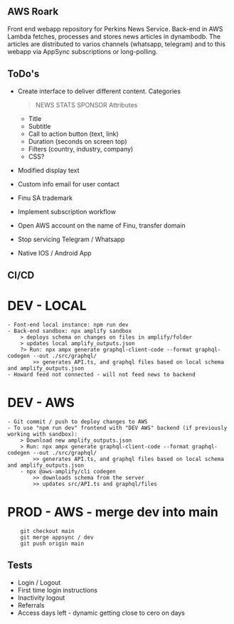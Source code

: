 ## AWS Roark
Front end webapp repository for Perkins News Service. Back-end in AWS Lambda fetches, processes and stores news articles in dynambodb. The articles are distributed to varios channels (whatsapp, telegram) and to this webapp via AppSync subscriptions or long-polling.

## ToDo's
- Create interface to deliver different content.
    Categories
    > NEWS
    > STATS
    > SPONSOR
    Attributes
    - Title
    - Subtitle
    - Call to action button (text, link)
    - Duration (seconds on screen top)
    - Filters (country, industry, company)
    - CSS?
- Modified display text 
- Custom info email for user contact
- Finu SA trademark
- Implement subscription workflow
- Open AWS account on the name of Finu, transfer domain 

- Stop servicing Telegram / Whatsapp
- Native IOS / Android App

## CI/CD

# DEV - LOCAL
    - Font-end local instance: npm run dev
    - Back-end sandbox: npx amplify sandbox
        > deploys schema on changes on files in amplify/folder
        > updates local amplify_outputs.json
        ?> Run: npx ampx generate graphql-client-code --format graphql-codegen --out ./src/graphql/ 
            >> generates API.ts, and graphql files based on local schema and amplify_outputs.json
    - Howard feed not connected - will not feed news to backend

# DEV - AWS
    - Git commit / push to deploy changes to AWS
    - To use "npm run dev" frontend with "DEV AWS" backend (if previously working with sandbox):
        > Download new amplify_outputs.json 
        > Run: npx ampx generate graphql-client-code --format graphql-codegen --out ./src/graphql/ 
            >> generates API.ts, and graphql files based on local schema and amplify_outputs.json 
        - npx @aws-amplify/cli codegen 
            >> downloads schema from the server
            >> updates src/API.ts and graphql/files

# PROD - AWS - merge dev into main
        git checkout main
        git merge appsync / dev
        git push origin main

## Tests
- Login / Logout
- First time login instructions
- Inactivity logout
- Referrals
- Access days left - dynamic getting close to cero on days
